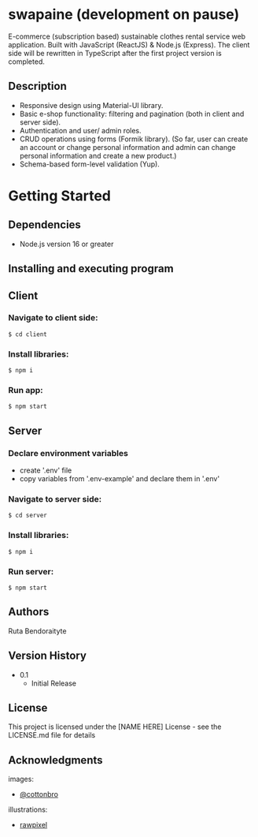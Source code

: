 # swapaine (development on pause)

E-commerce (subscription based) sustainable clothes rental service web application. Built with JavaScript (ReactJS) & Node.js (Express). The client side will be rewritten in TypeScript after the first project version is completed.

## Description

* Responsive design using Material-UI library.
* Basic e-shop functionality: filtering and pagination (both in client and server side).
* Authentication and user/ admin roles.
* CRUD operations using forms (Formik library). 
(So far, user can create an account or change personal information and admin can change personal information and create a new product.)
* Schema-based form-level validation (Yup).

# Getting Started

## Dependencies

* Node.js version 16 or greater

## Installing and executing program

## Client

### Navigate to client side: 
```
$ cd client
```
### Install libraries:
```
$ npm i
```
### Run app:
```
$ npm start
```
## Server

### Declare environment variables

* create '.env' file
* copy variables from '.env-example' and declare them in '.env'

### Navigate to server side: 
```
$ cd server
```
### Install libraries:
```
$ npm i
```
### Run server:
```
$ npm start
```

## Authors

Ruta Bendoraityte

## Version History

* 0.1
    * Initial Release

## License

This project is licensed under the [NAME HERE] License - see the LICENSE.md file for details

## Acknowledgments

images:
* [@cottonbro](https://www.pexels.com/@cottonbro/)

illustrations: 
* [rawpixel](https://www.rawpixel.com/)

